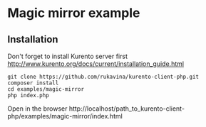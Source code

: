 Magic mirror example
==================


Installation
------------

Don't forget to install Kurento server first http://www.kurento.org/docs/current/installation_guide.html

```
git clone https://github.com/rukavina/kurento-client-php.git
composer install
cd examples/magic-mirror
php index.php
```

Open in the browser http://localhost/path_to_kurento-client-php/examples/magic-mirror/index.html